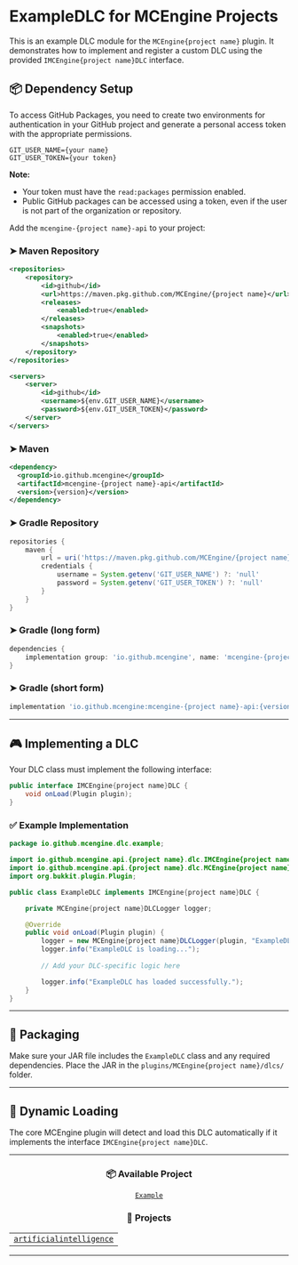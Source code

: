 # ExampleDLC for MCEngine Projects

This is an example DLC module for the `MCEngine{project name}` plugin. It demonstrates how to implement and register a custom DLC using the provided `IMCEngine{project name}DLC` interface.

## 📦 Dependency Setup

To access GitHub Packages, you need to create two environments for authentication in your GitHub project and generate a personal access token with the appropriate permissions.

```env
GIT_USER_NAME={your name}
GIT_USER_TOKEN={your token}
```

**Note:**
- Your token must have the `read:packages` permission enabled.
- Public GitHub packages can be accessed using a token, even if the user is not part of the organization or repository.

Add the `mcengine-{project name}-api` to your project:

### ➤ Maven Repository
```xml
<repositories>
    <repository>
        <id>github</id>
        <url>https://maven.pkg.github.com/MCEngine/{project name}</url>
        <releases>
            <enabled>true</enabled>
        </releases>
        <snapshots>
            <enabled>true</enabled>
        </snapshots>
    </repository>
</repositories>

<servers>
    <server>
        <id>github</id>
        <username>${env.GIT_USER_NAME}</username>
        <password>${env.GIT_USER_TOKEN}</password>
    </server>
</servers>
```

### ➤ Maven
```xml
<dependency>
  <groupId>io.github.mcengine</groupId>
  <artifactId>mcengine-{project name}-api</artifactId>
  <version>{version}</version>
</dependency>
```

### ➤ Gradle Repository
```groovy
repositories {
    maven {
        url = uri('https://maven.pkg.github.com/MCEngine/{project name}')
        credentials {
            username = System.getenv('GIT_USER_NAME') ?: 'null'
            password = System.getenv('GIT_USER_TOKEN') ?: 'null'
        }
    }
}
```

### ➤ Gradle (long form)
```groovy
dependencies {
    implementation group: 'io.github.mcengine', name: 'mcengine-{project name}-api', version: '{version}'
}
```

### ➤ Gradle (short form)
```groovy
implementation 'io.github.mcengine:mcengine-{project name}-api:{version}'
```

---

## 🎮 Implementing a DLC

Your DLC class must implement the following interface:

```java
public interface IMCEngine{project name}DLC {
    void onLoad(Plugin plugin);
}
```

### ✅ Example Implementation

```java
package io.github.mcengine.dlc.example;

import io.github.mcengine.api.{project name}.dlc.IMCEngine{project name}DLC;
import io.github.mcengine.api.{project name}.dlc.MCEngine{project name}DLCLogger;
import org.bukkit.plugin.Plugin;

public class ExampleDLC implements IMCEngine{project name}DLC {

    private MCEngine{project name}DLCLogger logger;

    @Override
    public void onLoad(Plugin plugin) {
        logger = new MCEngine{project name}DLCLogger(plugin, "ExampleDLC");
        logger.info("ExampleDLC is loading...");
        
        // Add your DLC-specific logic here

        logger.info("ExampleDLC has loaded successfully.");
    }
}
```

---

## 📁 Packaging

Make sure your JAR file includes the `ExampleDLC` class and any required dependencies. Place the JAR in the `plugins/MCEngine{project name}/dlcs/` folder.

---

## 🔄 Dynamic Loading

The core MCEngine plugin will detect and load this DLC automatically if it implements the interface `IMCEngine{project name}DLC`.

---

<div align="center">

<h3><b>📦 Available Project</b></h3>

<a href="https://github.com/MCEngine-DLC/example"><code>Example</code></a>

<h3><b>📁 Projects</b></h3>

<table>
  <tr>
    <td><a href="https://github.com/MCEngine/artificialintelligence"><code>artificialintelligence</code></a></td>
  </tr>
</table>

</div>

---
